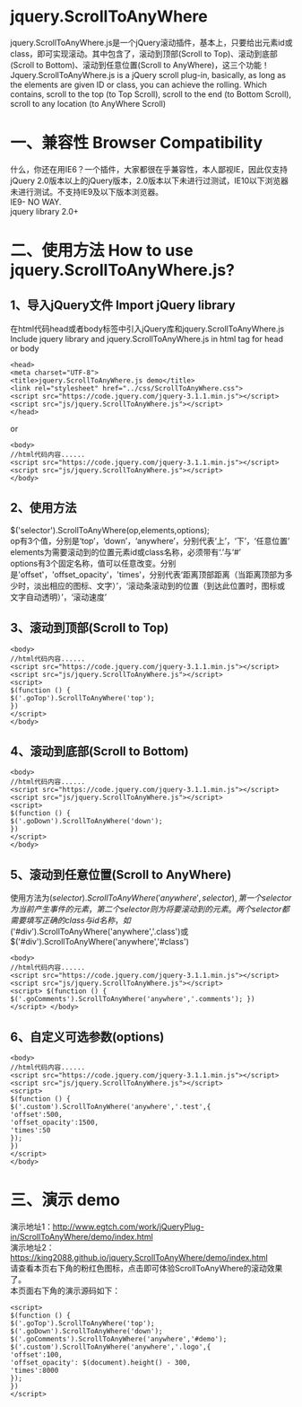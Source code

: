 # jquery.ScrollToAnyWhere
jquery.ScrollToAnyWhere.js是一个jQuery滚动插件，基本上，只要给出元素id或class，即可实现滚动。其中包含了，滚动到顶部(Scroll to Top)、滚动到底部(Scroll to Bottom)、滚动到任意位置(Scroll to AnyWhere)，这三个功能！Jquery.ScrollToAnyWhere.js is a jQuery scroll plug-in, basically, as long as the elements are given ID or class, you can achieve the rolling. Which contains, scroll to the top (to Top Scroll), scroll to the end (to Bottom Scroll), scroll to any location (to AnyWhere Scroll)

一、兼容性 Browser Compatibility
========================
什么，你还在用IE6？一个插件，大家都很在乎兼容性，本人鄙视IE，因此仅支持jQuery 2.0版本以上的jQuery版本，2.0版本以下未进行过测试，IE10以下浏览器未进行测试。不支持IE9及以下版本浏览器。
<br />IE9- NO WAY.<br />
jquery library 2.0+

二、使用方法 How to use jquery.ScrollToAnyWhere.js?
=======================================

1、导入jQuery文件 Import jQuery library
-----------------------------
在html代码head或者body标签中引入jQuery库和jquery.ScrollToAnyWhere.js<br />
Include jquery library and jquery.ScrollToAnyWhere.js in html tag for head or body

    <head>
    <meta charset="UTF-8">
    <title>jquery.ScrollToAnyWhere.js demo</title>
    <link rel="stylesheet" href="../css/ScrollToAnyWhere.css">
    <script src="https://code.jquery.com/jquery-3.1.1.min.js"></script>
    <script src="js/jquery.ScrollToAnyWhere.js"></script>
    </head>
or

    <body>
    //html代码内容......
    <script src="https://code.jquery.com/jquery-3.1.1.min.js"></script>
    <script src="js/jquery.ScrollToAnyWhere.js"></script>
    </body>

2、使用方法
-------------------------
$('selector').ScrollToAnyWhere(op,elements,options);<br />
op有3个值，分别是‘top’，‘down’，‘anywhere’，分别代表‘上’，‘下’，‘任意位置’<br />
elements为需要滚动到的位置元素id或class名称，必须带有‘.’与‘#’<br />
options有3个固定名称，值可以任意改变。分别是'offset'，'offset_opacity'，'times'，分别代表‘距离顶部距离（当距离顶部为多少时，淡出相应的图标、文字）’，‘滚动条滚动到的位置（到达此位置时，图标或文字自动透明）’，‘滚动速度’
<br />

3、滚动到顶部(Scroll to Top)
------------------------------
    <body>
    //html代码内容......
    <script src="https://code.jquery.com/jquery-3.1.1.min.js"></script>
    <script src="js/jquery.ScrollToAnyWhere.js"></script>
    <script>
    $(function () {
    $('.goTop').ScrollToAnyWhere('top');
    })
    </script>
    </body>

4、滚动到底部(Scroll to Bottom)
---------------------------------
    <body>
    //html代码内容......
    <script src="https://code.jquery.com/jquery-3.1.1.min.js"></script>
    <script src="js/jquery.ScrollToAnyWhere.js"></script>
    <script>
    $(function () {
    $('.goDown').ScrollToAnyWhere('down');
    })
    </script>
    </body>

5、滚动到任意位置(Scroll to AnyWhere)
-------------------------
使用方法为$(selector).ScrollToAnyWhere('anywhere',selector),第一个selector为当前产生事件的元素，第二个selector则为将要滚动到的元素。两个selector都需要填写正确的class与id名称，如$('#div').ScrollToAnyWhere('anywhere','.class')或$('#div').ScrollToAnyWhere('anywhere','#class')

    <body>
    //html代码内容......
    <script src="https://code.jquery.com/jquery-3.1.1.min.js"></script>
    <script src="js/jquery.ScrollToAnyWhere.js"></script>
    <script> $(function () { $('.goComments').ScrollToAnyWhere('anywhere','.comments'); }) </script> </body>

6、自定义可选参数(options)
----------------------
    <body>
    //html代码内容......
    <script src="https://code.jquery.com/jquery-3.1.1.min.js"></script>
    <script src="js/jquery.ScrollToAnyWhere.js"></script>
    <script>
    $(function () {
    $('.custom').ScrollToAnyWhere('anywhere','.test',{
    'offset':500,
    'offset_opacity':1500,
    'times':50
    });
    })
    </script>
    </body>

三、演示 demo
============================
演示地址1：http://www.egtch.com/work/jQueryPlug-in/ScrollToAnyWhere/demo/index.html<br />
演示地址2：https://king2088.github.io/jquery.ScrollToAnyWhere/demo/index.html<br />
请查看本页右下角的粉红色图标，点击即可体验ScrollToAnyWhere的滚动效果了。<br />
本页面右下角的演示源码如下：

    <script>
    $(function () {
    $('.goTop').ScrollToAnyWhere('top');
    $('.goDown').ScrollToAnyWhere('down');
    $('.goComments').ScrollToAnyWhere('anywhere','#demo');
    $('.custom').ScrollToAnyWhere('anywhere','.logo',{
    'offset':100,
    'offset_opacity': $(document).height() - 300,
    'times':8000
    });
    })
    </script>
